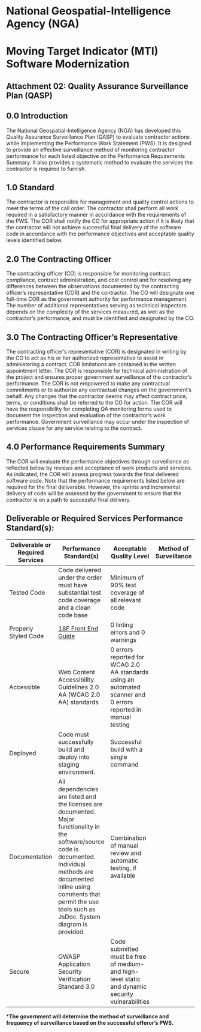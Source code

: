 # National Geospatial-Intelligence Agency (NGA)

# Moving Target Indicator (MTI) Software Modernization

## Attachment 02: Quality Assurance Surveillance Plan (QASP)

## 0.0 Introduction

The National Geospatial-Intelligence Agency (NGA) has developed this Quality Assurance Surveillance Plan (QASP) to evaluate contractor actions while implementing the Performance Work Statement (PWS). It is designed to provide an effective surveillance method of monitoring contractor performance for each listed objective on the Performance Requirements Summary. It also provides a systematic method to evaluate the services the contractor is required to furnish.

## 1.0 Standard

The contractor is responsible for management and quality control actions to meet the terms of the call order. The contractor shall perform all work required in a satisfactory manner in accordance with the requirements of the PWS. The COR shall notify the CO for appropriate action if it is likely that the contractor will not achieve successful final delivery of the software code in accordance with the performance objectives and acceptable quality levels identified below.

## 2.0 The Contracting Officer

The contracting officer (CO) is responsible for monitoring contract compliance, contract administration, and cost control and for resolving any differences between the observations documented by the contracting officer’s representative (COR) and the contractor. The CO will designate one full-time COR as the government authority for performance management. The number of additional representatives serving as technical inspectors depends on the complexity of the services measured, as well as the contractor’s performance, and must be identified and designated by the CO.

## 3.0 The Contracting Officer’s Representative

The contracting officer’s representative (COR) is designated in writing by the CO to act as his or her authorized representative to assist in administering a contract. COR limitations are contained in the written appointment letter. The COR is responsible for technical administration of the project and ensures proper government surveillance of the contractor’s performance. The COR is not empowered to make any contractual commitments or to authorize any contractual changes on the government’s behalf. Any changes that the contractor deems may affect contract price, terms, or conditions shall be referred to the CO for action.  The COR will have the responsibility for completing QA monitoring forms used to document the inspection and evaluation of the contractor’s work performance. Government surveillance may occur under the inspection of services clause for any service relating to the contract.

## 4.0 Performance Requirements Summary

The COR will evaluate the performance objectives through surveillance as reflected below by reviews and acceptance of work products and services. As indicated, the COR will assess progress towards the final delivered software code. Note that the performance requirements listed below are required for the final deliverable. However, the sprints and incremental delivery of code will be assessed by the government to ensure that the contractor is on a path to successful final delivery.

## Deliverable or Required Services Performance Standard(s):

| **Deliverable or Required Services** | **Performance Standard(s)** | **Acceptable Quality Level** | **Method of Surveillance** |
| --- | --- | --- | --- |
| Tested Code | Code delivered under the order must have substantial test code coverage and a clean code base | Minimum of 90% test coverage of all relevant code |  |
| Properly Styled Code | [18F Front End Guide](https://frontend.18f.gov/#js-style) | 0 linting errors and 0 warnings |  |
| Accessible | Web Content Accessibility Guidelines 2.0 AA (WCAG 2.0 AA) standards | 0 errors reported for WCAG 2.0 AA standards using an automated scanner and 0 errors reported in manual testing |  |
| Deployed | Code must successfully build and deploy into staging environment. | Successful build with a single command |  |
| Documentation | All dependencies are listed and the licenses are documented. Major functionality in the software/source code is documented. Individual methods are documented inline using comments that permit the use tools such as JsDoc. System diagram is provided. | Combination of manual review and automatic testing, if available |   |
| Secure | OWASP Application Security Verification Standard 3.0 | Code submitted must be free of medium- and high-level static and dynamic security vulnerabilities |  |

***The government will determine the method of surveillance and frequency of surveillance based on the successful offeror’s PWS.**
